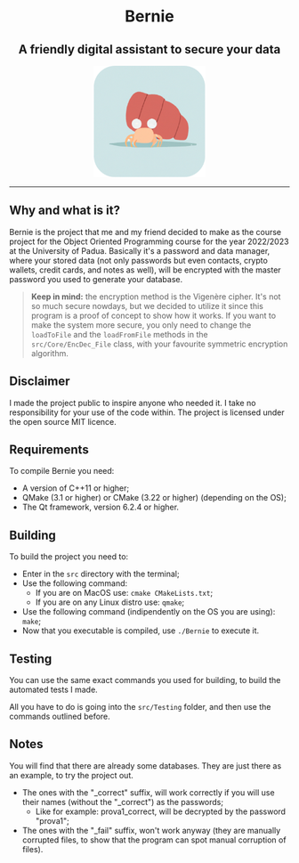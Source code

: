 <h1 align="center">Bernie</h1>
<h2 align="center">A friendly digital assistant to secure your data</h2>
<p align="center">
    <img src="src/Savings/Assets/App_Logo.png" style="width:auto;height:200px">
</p>
<hr/>

## Why and what is it?
Bernie is the project that me and my friend decided to make as the course project for the Object Oriented Programming course for the year 2022/2023 at the University of Padua.
Basically it's a password and data manager, where your stored data (not only passwords but even contacts, crypto wallets, credit cards, and notes as well), will be encrypted with the master password you used to generate your database.

> **Keep in mind:** the encryption method is the Vigenère cipher. It's not so much secure nowdays, but we decided to utilize it since this program is a proof of concept to show how it works. If you want to make the system more secure, you only need to change the `loadToFile` and the `loadFromFile` methods in the `src/Core/EncDec_File` class, with your favourite symmetric encryption algorithm.

## Disclaimer
I made the project public to inspire anyone who needed it. I take no responsibility for your use of the code within.
The project is licensed under the open source MIT licence.

## Requirements
To compile Bernie you need:
- A version of C++11 or higher;
- QMake (3.1 or higher) or CMake (3.22 or higher) (depending on the OS);
- The Qt framework, version 6.2.4 or higher.

## Building
To build the project you need to:
- Enter in the `src` directory with the terminal;
- Use the following command:
  - If you are on MacOS use: `cmake CMakeLists.txt`;
  - If you are on any Linux distro use: `qmake`;
- Use the following command (indipendently on the OS you are using): `make`;
- Now that you executable is compiled, use `./Bernie` to execute it.

## Testing
You can use the same exact commands you used for building, to build the automated tests I made.

All you have to do is going into the `src/Testing` folder, and then use the commands outlined before.

## Notes
You will find that there are already some databases. They are just there as an example, to try the project out.
- The ones with the "_correct" suffix, will work correctly if you will use their names (without the "_correct") as the passwords;
  - Like for example: prova1_correct, will be decrypted by the password "prova1";
- The ones with the "_fail" suffix, won't work anyway (they are manually corrupted files, to show that the program can spot manual corruption of files).